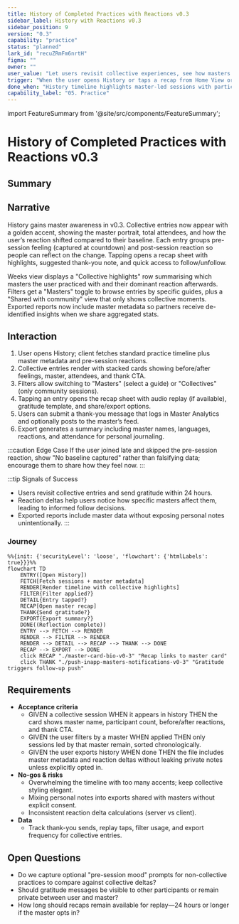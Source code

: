 ```yaml
---
title: History of Completed Practices with Reactions v0.3
sidebar_label: History with Reactions v0.3
sidebar_position: 9
version: "0.3"
capability: "practice"
status: "planned"
lark_id: "recuZRmFm6nrtH"
figma: ""
owner: ""
user_value: "Let users revisit collective experiences, see how masters influenced their state, and share gratitude afterward."
trigger: "When the user opens History or taps a recap from Home View or Profile View."
done_when: "History timeline highlights master-led sessions with participant counts, reaction deltas, and thank-you calls."
capability_label: "05. Practice"
---
```


import FeatureSummary from '@site/src/components/FeatureSummary';

# History of Completed Practices with Reactions v0.3

## Summary

<FeatureSummary />

## Narrative
History gains master awareness in v0.3. Collective entries now appear with a golden accent, showing the master portrait, total attendees, and how the user’s reaction shifted compared to their baseline. Each entry groups pre-session feeling (captured at countdown) and post-session reaction so people can reflect on the change. Tapping opens a recap sheet with highlights, suggested thank-you note, and quick access to follow/unfollow.

Weeks view displays a "Collective highlights" row summarising which masters the user practiced with and their dominant reaction afterwards. Filters get a "Masters" toggle to browse entries by specific guides, plus a "Shared with community" view that only shows collective moments. Exported reports now include master metadata so partners receive de-identified insights when we share aggregated stats.

## Interaction
1. User opens History; client fetches standard practice timeline plus master metadata and pre-session reactions.
2. Collective entries render with stacked cards showing before/after feelings, master, attendees, and thank CTA.
3. Filters allow switching to "Masters" (select a guide) or "Collectives" (only community sessions).
4. Tapping an entry opens the recap sheet with audio replay (if available), gratitude template, and share/export options.
5. Users can submit a thank-you message that logs in Master Analytics and optionally posts to the master’s feed.
6. Export generates a summary including master names, languages, reactions, and attendance for personal journaling.

:::caution Edge Case
If the user joined late and skipped the pre-session reaction, show "No baseline captured" rather than falsifying data; encourage them to share how they feel now.
:::

:::tip Signals of Success
- Users revisit collective entries and send gratitude within 24 hours.
- Reaction deltas help users notice how specific masters affect them, leading to informed follow decisions.
- Exported reports include master data without exposing personal notes unintentionally.
:::

### Journey

```mermaid
%%{init: {'securityLevel': 'loose', 'flowchart': {'htmlLabels': true}}}%%
flowchart TD
    ENTRY([Open History])
    FETCH[Fetch sessions + master metadata]
    RENDER[Render timeline with collective highlights]
    FILTER{Filter applied?}
    DETAIL{Entry tapped?}
    RECAP[Open master recap]
    THANK{Send gratitude?}
    EXPORT{Export summary?}
    DONE((Reflection complete))
    ENTRY --> FETCH --> RENDER
    RENDER --> FILTER --> RENDER
    RENDER --> DETAIL --> RECAP --> THANK --> DONE
    RECAP --> EXPORT --> DONE
    click RECAP "./master-card-bio-v0-3" "Recap links to master card"
    click THANK "./push-inapp-masters-notifications-v0-3" "Gratitude triggers follow-up push"
```

## Requirements
- **Acceptance criteria**
  - GIVEN a collective session WHEN it appears in history THEN the card shows master name, participant count, before/after reactions, and thank CTA.
  - GIVEN the user filters by a master WHEN applied THEN only sessions led by that master remain, sorted chronologically.
  - GIVEN the user exports history WHEN done THEN the file includes master metadata and reaction deltas without leaking private notes unless explicitly opted in.
- **No-gos & risks**
  - Overwhelming the timeline with too many accents; keep collective styling elegant.
  - Mixing personal notes into exports shared with masters without explicit consent.
  - Inconsistent reaction delta calculations (server vs client).
- **Data**
  - Track thank-you sends, replay taps, filter usage, and export frequency for collective entries.

## Open Questions
- Do we capture optional "pre-session mood" prompts for non-collective practices to compare against collective deltas?
- Should gratitude messages be visible to other participants or remain private between user and master?
- How long should recaps remain available for replay—24 hours or longer if the master opts in?
